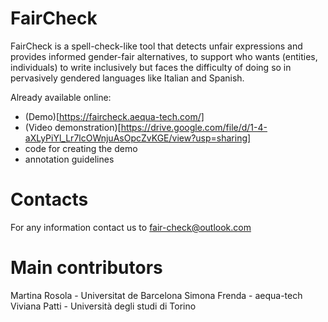 # FairCheck
FairCheck is a spell-check-like tool that detects unfair expressions and provides informed gender-fair alternatives, to support who wants (entities, individuals) to write inclusively but faces the difficulty of doing so in pervasively gendered languages like Italian and Spanish.

Already available online:
- (Demo)[https://faircheck.aequa-tech.com/] 
- (Video demonstration)[https://drive.google.com/file/d/1-4-aXLyPiYl_Lr7lcOWnjuAsOpcZvKGE/view?usp=sharing]
- code for creating the demo
- annotation guidelines
  
# Contacts
For any information contact us to fair-check@outlook.com 

# Main contributors
Martina Rosola - Universitat de Barcelona
Simona Frenda - aequa-tech
Viviana Patti - Università degli studi di Torino
